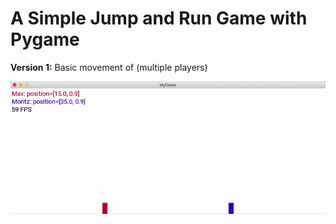 # A Simple Jump and Run Game with Pygame

**Version 1:** Basic movement of (multiple players)

![](examples/v1.gif)
